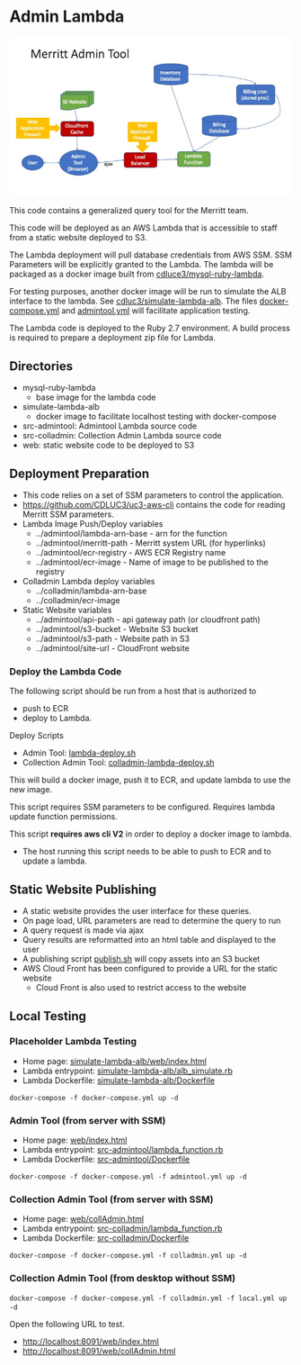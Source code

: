 # Admin Lambda

![Admin Tool Flow Chart](MerrittAdminTool/Slide1.jpeg)

This code contains a generalized query tool for the Merritt team.

This code will be deployed as an AWS Lambda that is accessible to staff from a static website deployed to S3.

The Lambda deployment will pull database credentials from AWS SSM.  SSM Parameters will be explicitly granted to the Lambda.  The lambda will be packaged as a docker image built from [cdluce3/mysql-ruby-lambda](mysql-ruby-lambda).

For testing purposes, another docker image will be run to simulate the ALB interface to the lambda.  See [cdluc3/simulate-lambda-alb](simulate-lambda-alb).  The files [docker-compose.yml](docker-compose.yml) and [admintool.yml](admintool.yml) will facilitate application testing.

The Lambda code is deployed to the Ruby 2.7 environment.  A build process is required to prepare a deployment zip file for Lambda.

## Directories
- mysql-ruby-lambda
  - base image for the lambda code
- simulate-lambda-alb
  - docker image to facilitate localhost testing with docker-compose
- src-admintool: Admintool Lambda source code
- src-colladmin: Collection Admin Lambda source code
- web: static website code to be deployed to S3

## Deployment Preparation
- This code relies on a set of SSM parameters to control the application.
- https://github.com/CDLUC3/uc3-aws-cli contains the code for reading Merritt SSM parameters.
- Lambda Image Push/Deploy variables
  - ../admintool/lambda-arn-base - arn for the function
  - ../admintool/merritt-path - Merritt system URL (for hyperlinks)
  - ../admintool/ecr-registry - AWS ECR Registry name
  - ../admintool/ecr-image - Name of image to be published to the registry
- Colladmin Lambda deploy variables
  - ../colladmin/lambda-arn-base
  - ../colladmin/ecr-image
- Static Website variables
  - ../admintool/api-path - api gateway path (or cloudfront path)
  - ../admintool/s3-bucket - Website S3 bucket
  - ../admintool/s3-path - Website path in S3
  - ../admintool/site-url - CloudFront website

### Deploy the Lambda Code

The following script should be run from a host that is authorized to 
- push to ECR
- deploy to Lambda.

Deploy Scripts
- Admin Tool: [lambda-deploy.sh](lambda-deploy.sh)
- Collection Admin Tool: [colladmin-lambda-deploy.sh](colladmin-lambda-deploy.sh)

This will build a docker image, push it to ECR, and update lambda to use the new image.

This script requires SSM parameters to be configured.  Requires lambda update function permissions.

This script **requires aws cli V2** in order to deploy a docker image to lambda.  
- The host running this script needs to be able to push to ECR and to update a lambda.

## Static Website Publishing
- A static website provides the user interface for these queries.
- On page load, URL parameters are read to determine the query to run
- A query request is made via ajax
- Query results are reformatted into an html table and displayed to the user  
- A publishing script [publish.sh](publish.sh) will copy assets into an S3 bucket
- AWS Cloud Front has been configured to provide a URL for the static website
  - Cloud Front is also used to restrict access to the website

## Local Testing

### Placeholder Lambda Testing
- Home page: [simulate-lambda-alb/web/index.html](simulate-lambda-alb/web/index.html)
- Lambda entrypoint: [simulate-lambda-alb/alb_simulate.rb](simulate-lambda-alb/alb_simulate.rb)
- Lambda Dockerfile: [simulate-lambda-alb/Dockerfile](simulate-lambda-alb/Dockerfile)

```
docker-compose -f docker-compose.yml up -d
```

### Admin Tool (from server with SSM)
- Home page: [web/index.html](web/index.html)
- Lambda entrypoint: [src-admintool/lambda_function.rb](src-admintool/lambda_function.rb)
- Lambda Dockerfile: [src-admintool/Dockerfile](src-admintool/Dockerfile)
```
docker-compose -f docker-compose.yml -f admintool.yml up -d
```

### Collection Admin Tool (from server with SSM)
- Home page: [web/collAdmin.html](web/collAdmin.html)
- Lambda entrypoint: [src-colladmin/lambda_function.rb](src-colladmin/lambda_function.rb)
- Lambda Dockerfile: [src-colladmin/Dockerfile](src-colladmin/Dockerfile)
```
docker-compose -f docker-compose.yml -f colladmin.yml up -d
```

### Collection Admin Tool (from desktop without SSM)
```
docker-compose -f docker-compose.yml -f colladmin.yml -f local.yml up -d
```

Open the following URL to test.

- [http://localhost:8091/web/index.html](http://localhost:8091/web/index.html)
- [http://localhost:8091/web/collAdmin.html](http://localhost:8091/web/collAdmin.html)
